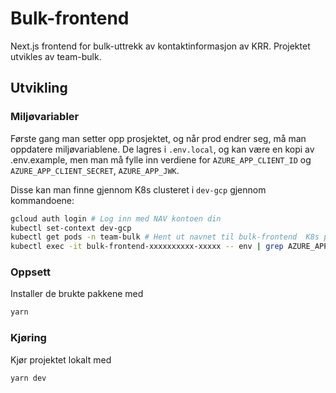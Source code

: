 # Bulk-frontend

Next.js frontend for bulk-uttrekk av kontaktinformasjon av KRR.
Projektet utvikles av team-bulk.

## Utvikling

### Miljøvariabler

Første gang man setter opp prosjektet, og når prod endrer seg, må man oppdatere miljøvariablene.
De lagres i `.env.local`, og kan være en kopi av .env.example, men man må fylle inn verdiene for `AZURE_APP_CLIENT_ID` og `AZURE_APP_CLIENT_SECRET`, `AZURE_APP_JWK`.

Disse kan man finne gjennom K8s clusteret i `dev-gcp` gjennom kommandoene:

```bash
gcloud auth login # Log inn med NAV kontoen din
kubectl set-context dev-gcp
kubectl get pods -n team-bulk # Hent ut navnet til bulk-frontend  K8s på formen bulk-frontend-xxxxxxxxx-xxxxx
kubectl exec -it bulk-frontend-xxxxxxxxxx-xxxxx -- env | grep AZURE_APP
```

### Oppsett

Installer de brukte pakkene med

```bash
yarn
```

### Kjøring

Kjør projektet lokalt med

```bash
yarn dev
```
